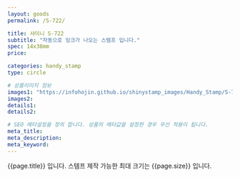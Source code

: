 ```yaml
---
layout: goods
permalink: /S-722/

title: 샤이니 S-722
subtitle: "자동으로 잉크가 나오는 스템프 입니다."
spec: 14x38mm
price: 

categories: handy_stamp
type: circle

# 상품이미지 정보
images1: "https://infohojin.github.io/shinystamp_images/Handy_Stamp/S-722/S-722_1.jpg"
images2:
details1:
details2:    

# SEO 메타설정을 정의 합니다. 상품의 메타값을 설정한 경우 우선 적용이 됩니다.
meta_title: 
meta_description:
meta_keyword:
---
```


{{page.title}} 입니다. 스템프 제작 가능한 최대 크기는 {{page.size}} 입니다.